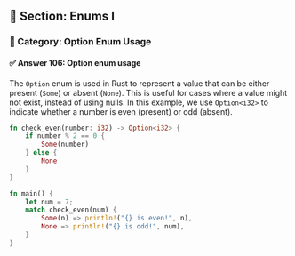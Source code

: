 ## 📘 Section: Enums I  
### 🔹 Category: Option Enum Usage  
#### ✅ Answer 106: Option enum usage

The `Option` enum is used in Rust to represent a value that can be either present (`Some`) or absent (`None`). This is useful for cases where a value might not exist, instead of using nulls. In this example, we use `Option<i32>` to indicate whether a number is even (present) or odd (absent).

```rust
fn check_even(number: i32) -> Option<i32> {
    if number % 2 == 0 {
        Some(number)
    } else {
        None
    }
}

fn main() {
    let num = 7;
    match check_even(num) {
        Some(n) => println!("{} is even!", n),
        None => println!("{} is odd!", num),
    }
}
```
